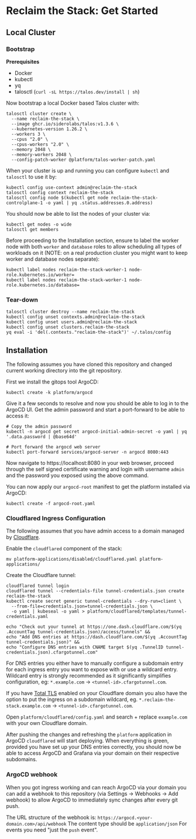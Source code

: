 # Reclaim the Stack: Get Started

## Local Cluster

### Bootstrap

**Prerequisites**

- Docker
- kubectl
- yq
- talosctl (`curl -sL https://talos.dev/install | sh`)

Now bootstrap a local Docker based Talos cluster with:

```
talosctl cluster create \
  --name reclaim-the-stack \
  --image ghcr.io/siderolabs/talos:v1.3.6 \
  --kubernetes-version 1.26.2 \
  --workers 3 \
  --cpus "2.0" \
  --cpus-workers "2.0" \
  --memory 2048 \
  --memory-workers 2048 \
  --config-patch-worker @platform/talos-worker-patch.yaml
```

When your cluster is up and running you can configure `kubectl` and `talosctl` to use it by:

```
kubectl config use-context admin@reclaim-the-stack
talosctl config context reclaim-the-stack
talosctl config node $(kubectl get node reclaim-the-stack-controlplane-1 -o yaml | yq .status.addresses.0.address)
```

You should now be able to list the nodes of your cluster via:

```
kubectl get nodes -o wide
talosctl get members
```

Before proceeding to the Installation section, ensure to label the worker node with both `worker` and `database` roles to allow scheduling all types of workloads on it (NOTE: on a real production cluster you might want to keep worker and database nodes separate):

```
kubectl label nodes reclaim-the-stack-worker-1 node-role.kubernetes.io/worker=
kubectl label nodes reclaim-the-stack-worker-1 node-role.kubernetes.io/database=
```

### Tear-down

```
talosctl cluster destroy --name reclaim-the-stack
kubectl config unset contexts.admin@reclaim-the-stack
kubectl config unset users.admin@reclaim-the-stack
kubectl config unset clusters.reclaim-the-stack
yq eval -i 'del(.contexts."reclaim-the-stack")' ~/.talos/config
```

## Installation

The following assumes you have cloned this repository and changed current working directory into the git repository.

First we install the gitops tool ArgoCD:

```
kubectl create -k platform/argocd
```

Give it a few seconds to resolve and now you should be able to log in to the ArgoCD UI. Get the admin password and start a port-forward to be able to access it:

```
# Copy the admin password
kubectl -n argocd get secret argocd-initial-admin-secret -o yaml | yq '.data.password | @base64d'

# Port forward the argocd web server
kubectl port-forward services/argocd-server -n argocd 8080:443
```

Now navigate to https://localhost:8080 in your web browser, proceed through the self signed certificate warning and login with username `admin` and the password you exposed using the above command.

You can now apply our `argocd-root` manifest to get the platform installed via ArgoCD:

```
kubectl create -f argocd-root.yaml
```

### Cloudflared Ingress Configuration

The following assumes that you have admin access to a domain managed by [Cloudflare](https://cloudflare.com).

Enable the `cloudflared` component of the stack:

```
mv platform-applications/disabled/cloudflared.yaml platform-applications/
```

Create the Cloudflare tunnel:

```
cloudflared tunnel login
cloudflared tunnel --credentials-file tunnel-credentials.json create reclaim-the-stack
kubectl create secret generic tunnel-credentials --dry-run=client \
  --from-file=credentials.json=tunnel-credentials.json \
  -o yaml | kubeseal -o yaml > platform/cloudflared/templates/tunnel-credentials.yaml

echo "Check out your tunnel at https://one.dash.cloudflare.com/$(yq .AccountTag tunnel-credentials.json)/access/tunnels" &&
echo "Add DNS entries at https://dash.cloudflare.com/$(yq .AccountTag tunnel-credentials.json)" &&
echo "Configure DNS entries with CNAME target $(yq .TunnelID tunnel-credentials.json).cfargotunnel.com"
```

For DNS entries you either have to manually configure a subdomain entry for each ingress entry you want to expose with or use a wildcard entry. Wildcard entry is strongly recommended as it significantly simplifies configuration, eg: `*.example.com` -> `<tunnel-id>.cfargotunnel.com`.

If you have [Total TLS](https://developers.cloudflare.com/ssl/edge-certificates/additional-options/total-tls/) enabled on your Cloudflare domain you also have the option to put the ingress on a subdomain wildcard, eg. `*.reclaim-the-stack.example.com` -> `<tunnel-id>.cfargotunnel.com`.

Open `platform/cloudflared/config.yaml` and search + replace `example.com` with your own Cloudflare domain.

After pushing the changes and refreshing the `platform` application in ArgoCD `cloudflared` will start deploying. When everything is green, provided you have set up your DNS entries correctly, you should now be able to access ArgoCD and Grafana via your domain on their respective subdomains.

### ArgoCD webhook

When you got ingress working and can reach ArgoCD via your domain you can add a webhook to this repository (via Settings -> Webhooks -> Add webhook) to allow ArgoCD to immediately sync changes after every git push.

The URL structure of the webhook is: `https://argocd.<your-domain.com>/api/webhook`
The content type should be `application/json`
For events you need "just the `push` event".
